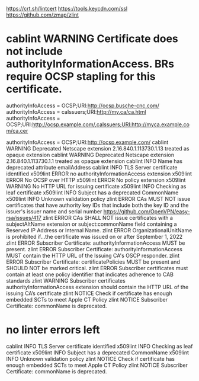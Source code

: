 https://crt.sh/lintcert
https://tools.keycdn.com/ssl 
https://github.com/zmap/zlint


# cablint	WARNING	Certificate does not include authorityInformationAccess. BRs require OCSP stapling for this certificate.
authorityInfoAccess = OCSP;URI:http://ocsp.busche-cnc.com/
authorityInfoAccess = caIssuers;URI:http://my.ca/ca.html
authorityInfoAccess = OCSP;URI:http://ocsp.example.com/,caIssuers;URI:http://myca.example.com/ca.cer

authorityInfoAccess = OCSP;URI:http://ocsp.example.com/
cablint	WARNING	Deprecated Netscape extension 2.16.840.1.113730.1.13 treated as opaque extension
cablint	WARNING	Deprecated Netscape extension 2.16.840.1.113730.1.1 treated as opaque extension
cablint	INFO	Name has deprecated attribute emailAddress
cablint	INFO	TLS Server certificate identified
x509lint	ERROR	no authorityInformationAccess extension
x509lint	ERROR	No OCSP over HTTP
x509lint	ERROR	No policy extension
x509lint	WARNING	No HTTP URL for issuing certificate
x509lint	INFO	Checking as leaf certificate
x509lint	INFO	Subject has a deprecated CommonName
x509lint	INFO	Unknown validation policy
zlint	ERROR	CAs MUST NOT issue certificates that have authority key IDs that include both the key ID and the issuer's issuer name and serial number
https://github.com/OpenVPN/easy-rsa/issues/417
zlint	ERROR	CAs SHALL NOT issue certificates with a subjectAltName extension or subject:commonName field containing a Reserved IP Address or Internal Name.
zlint	ERROR	OrganizationalUnitName is prohibited if...the certificate was issued on or after September 1, 2022
zlint	ERROR	Subscriber Certificate: authorityInformationAccess MUST be present.
zlint	ERROR	Subscriber Certificate: authorityInformationAccess MUST contain the HTTP URL of the Issuing CA's OSCP responder.
zlint	ERROR	Subscriber Certificate: certificatePolicies MUST be present and SHOULD NOT be marked critical.
zlint	ERROR	Subscriber certificates must contain at least one policy identifier that indicates adherence to CAB standards
zlint	WARNING	Subscriber certificates authorityInformationAccess extension should contain the HTTP URL of the issuing CA’s certificate
zlint	NOTICE	Check if certificate has enough embedded SCTs to meet Apple CT Policy
zlint	NOTICE	Subscriber Certificate: commonName is deprecated.

# no linter errors left
cablint	INFO	TLS Server certificate identified
x509lint	INFO	Checking as leaf certificate
x509lint	INFO	Subject has a deprecated CommonName
x509lint	INFO	Unknown validation policy
zlint	NOTICE	Check if certificate has enough embedded SCTs to meet Apple CT Policy
zlint	NOTICE	Subscriber Certificate: commonName is deprecated.